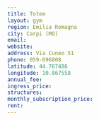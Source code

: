 ```yaml
---
title: Totem
layout: gym
region: Emilia Romagna
city: Carpi (MO)
email: 
website: 
address: Via Cuneo 51
phone: 059-696808
latitude: 44.767486
longitude: 10.867558
annual_fee: 
ingress_price: 
structures: 
monthly_subscription_price: 
rent: 
---
```


